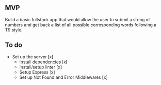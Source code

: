 ## MVP
Build a basic fullstack app that would allow the user to submit a string of numbers and get back a list of all possible corresponding words following a T9 style.

## To do
* Set up the server [x]
  - Install dependencies [x]
  - Install/setup linter [x]
  - Setup Express [x]
  - Set up Not Found and Error Middlewares [x]